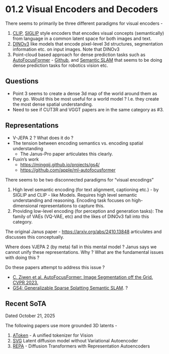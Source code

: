 # 01.2 Visual Encoders and Decoders

There seems to primarily be three different paradigms for visual encoders -

1. [CLIP](https://openai.com/index/clip/), [SIGLIP](https://arxiv.org/pdf/2502.14786?) style encoders that encodes visual concepts (semantically) from language in a common latent space for both images and text. 
2. [DINOv3](https://ai.meta.com/dinov3/) like models that encode pixel-level 3d structures, segmentation information etc. on input images. Note that DINOv3
3. Point-cloud based approach for dense prediction tasks such as [AutoFocusFormer](https://arxiv.org/abs/2304.12406) - [Github](https://github.com/apple/ml-autofocusformer), and [Semantic SLAM](https://mingqij.github.io/projects/gs4/) that seems to be doing dense prediction tasks for robotics vision etc. 


## Questions

- Point 3 seems to create a dense 3d map of the world around them as they go. Would this be most useful for a world model ? I.e. they create the most dense spatial understanding. 
- Need to see if CUT3R and VGGT papers are in the same category as #3. 


## Representations

- V-JEPA 2 ? What does it do ? 
- The tension between encoding semantics vs. encoding spatial understanding
	- The Janus-Pro paper articulates this clearly. 
- Fuxin’s work
	- https://mingqij.github.io/projects/gs4/
	- https://github.com/apple/ml-autofocusformer


There seems to be two disconnected paradigms for “visual encodings”

1. High level semantic encoding (for text alignment, captioning etc.) - by SIGLIP and CLIP - like Models. Requires high level semantic understanding and reasoning. Encoding task focuses on high-dimensional representations to capture this. 
2. Providing low-level encoding (for perception and generation tasks): The family of VAEs (VQ-VAE, etc) and the likes of DINOv3 fall into this category. 

The original Janus paper - https://arxiv.org/abs/2410.13848 articulates and discusses this conceptually. 

Where does VJEPA 2 (by meta) fall in this mental model ?
Janus says we cannot unify these representations. Why ? What are the fundamental issues with doing this ? 

Do these papers attempt to address this issue ?

- [C. Ziwen et al. AutoFocusFormer: Image Segmentation off the Grid. CVPR 2023.](https://github.com/apple/ml-autofocusformer)
- [GS4: Generalizable Sparse Splatting Semantic SLAM](https://mingqij.github.io/projects/gs4/). ? 

## Recent SoTA 
Dated October 21, 2025

The following papers use more grounded 3D latents - 

1. [AToken](https://machinelearning.apple.com/research/atoken) - A unified tokenizer for Vision
2. [SVG](https://howlin-wang.github.io/svg/) Latent diffusion model without Variational Autoencoder
3. [REPA](https://rae-dit.github.io) - Diffusion Transformers with Representation Autoencoders


